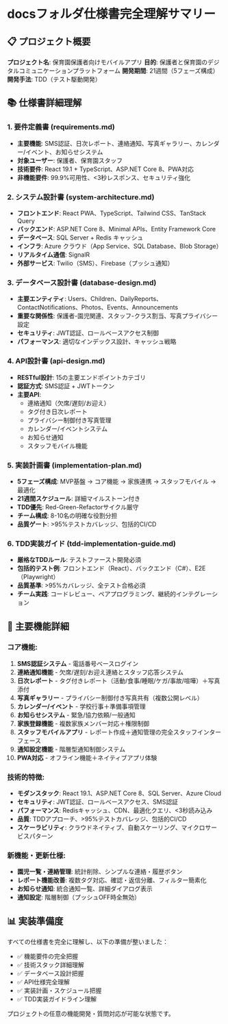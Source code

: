 # docsフォルダ仕様書完全理解サマリー

## 📋 プロジェクト概要

**プロジェクト名**: 保育園保護者向けモバイルアプリ
**目的**: 保護者と保育園のデジタルコミュニケーションプラットフォーム
**開発期間**: 21週間（5フェーズ構成）
**開発手法**: TDD（テスト駆動開発）

## 📚 仕様書詳細理解

### 1. 要件定義書 (requirements.md)
- **主要機能**: SMS認証、日次レポート、連絡通知、写真ギャラリー、カレンダー/イベント、お知らせシステム
- **対象ユーザー**: 保護者、保育園スタッフ
- **技術要件**: React 19.1 + TypeScript、ASP.NET Core 8、PWA対応
- **非機能要件**: 99.9%可用性、<3秒レスポンス、セキュリティ強化

### 2. システム設計書 (system-architecture.md)
- **フロントエンド**: React PWA、TypeScript、Tailwind CSS、TanStack Query
- **バックエンド**: ASP.NET Core 8、Minimal APIs、Entity Framework Core
- **データベース**: SQL Server + Redis キャッシュ
- **インフラ**: Azure クラウド（App Service、SQL Database、Blob Storage）
- **リアルタイム通信**: SignalR
- **外部サービス**: Twilio（SMS）、Firebase（プッシュ通知）

### 3. データベース設計書 (database-design.md)
- **主要エンティティ**: Users、Children、DailyReports、ContactNotifications、Photos、Events、Announcements
- **重要な関係性**: 保護者-園児関連、スタッフ-クラス割当、写真プライバシー設定
- **セキュリティ**: JWT認証、ロールベースアクセス制御
- **パフォーマンス**: 適切なインデックス設計、キャッシュ戦略

### 4. API設計書 (api-design.md)
- **RESTful設計**: 15の主要エンドポイントカテゴリ
- **認証方式**: SMS認証 + JWTトークン
- **主要API**:
  - 連絡通知（欠席/遅刻/お迎え）
  - タグ付き日次レポート
  - プライバシー制御付き写真管理
  - カレンダー/イベントシステム
  - お知らせ通知
  - スタッフモバイル機能

### 5. 実装計画書 (implementation-plan.md)
- **5フェーズ構成**: MVP基盤 → コア機能 → 家族連携 → スタッフモバイル → 最適化
- **21週間スケジュール**: 詳細マイルストーン付き
- **TDD優先**: Red-Green-Refactorサイクル厳守
- **チーム構成**: 8-10名の明確な役割分担
- **品質ゲート**: >95%テストカバレッジ、包括的CI/CD

### 6. TDD実装ガイド (tdd-implementation-guide.md)
- **厳格なTDDルール**: テストファースト開発必須
- **包括的テスト例**: フロントエンド（React）、バックエンド（C#）、E2E（Playwright）
- **品質基準**: >95%カバレッジ、全テスト合格必須
- **チーム実践**: コードレビュー、ペアプログラミング、継続的インテグレーション

## 🎯 主要機能詳細

### **コア機能**:
1. **SMS認証システム** - 電話番号ベースログイン
2. **連絡通知機能** - 欠席/遅刻/お迎え連絡とスタッフ応答システム
3. **日次レポート** - タグ付きレポート（活動/食事/睡眠/ケガ/事故/喧嘩）＋写真添付
4. **写真ギャラリー** - プライバシー制御付き写真共有（複数公開レベル）
5. **カレンダー/イベント** - 学校行事＋準備事項管理
6. **お知らせシステム** - 緊急/協力依頼/一般通知
7. **家族登録機能** - 複数家族メンバー対応＋権限制御
8. **スタッフモバイルアプリ** - レポート作成＋通知管理の完全スタッフインターフェース
9. **通知設定機能** - 階層型通知制御システム
10. **PWA対応** - オフライン機能＋ネイティブアプリ体験

### **技術的特徴**:
- **モダンスタック**: React 19.1、ASP.NET Core 8、SQL Server、Azure Cloud
- **セキュリティ**: JWT認証、ロールベースアクセス、SMS認証
- **パフォーマンス**: Redisキャッシュ、CDN、最適化クエリ、<3秒読み込み
- **品質**: TDDアプローチ、>95%テストカバレッジ、包括的CI/CD
- **スケーラビリティ**: クラウドネイティブ、自動スケーリング、マイクロサービスパターン

### **新機能・更新仕様**:
- **園児一覧・連絡管理**: 統計削除、シンプルな連絡・履歴ボタン
- **レポート機能改善**: 複数タグ対応、確認・返信分離、フィルター簡素化
- **お知らせ通知**: 統合通知一覧、詳細ダイアログ表示
- **通知設定**: 階層制御（プッシュOFF時全無効）

## 📊 実装準備度

すべての仕様書を完全に理解し、以下の準備が整いました：
- ✅ 機能要件の完全把握
- ✅ 技術スタック詳細理解
- ✅ データベース設計把握
- ✅ API仕様完全理解
- ✅ 実装計画・スケジュール把握
- ✅ TDD実装ガイドライン理解

プロジェクトの任意の機能開発・質問対応が可能な状態です。